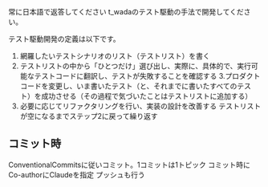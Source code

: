 常に日本語で返答してください
t_wadaのテスト駆動の手法で開発してください。

テスト駆動開発の定義は以下です。

1. 網羅したいテストシナリオのリスト（テストリスト）を書く
2. テストリストの中から「ひとつだけ」選び出し、実際に、具体的で、実行可能なテストコードに翻訳し、テストが失敗することを確認する
3.プロダクトコードを変更し、いま書いたテスト（と、それまでに書いたすべてのテスト）を成功させる（その過程で気づいたことはテストリストに追加する）
3. 必要に応じてリファクタリングを行い、実装の設計を改善する
テストリストが空になるまでステップ2に戻って繰り返す

## コミット時
ConventionalCommitsに従いコミット。1コミットは1トピック
コミット時にCo-authorにClaudeを指定
プッシュも行う
